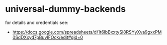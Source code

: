 # universal-dummy-backends

for details and credentials see:

- https://docs.google.com/spreadsheets/d/1t6lbBxxtySl8RSYyXva9gxxPM0SdDXxyd7pBuvIFOck/edit#gid=0
